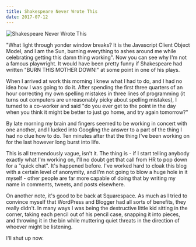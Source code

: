 ```yaml
---
title: Shakespeare Never Wrote This
date: 2017-07-12
---
```


![Shakespeare Never Wrote This](https://source.unsplash.com/9ZQzrLWV52M/1600x900)

"What light through yonder window breaks? It is the Javascript Client Object Model, and I am the Sun, burning everything to ashes around me while celebrating getting this damn thing working". Now you can see why I'm not a famous playwright. It would have been pretty funny if Shakespeare had written "BURN THIS MOTHER DOWN!" at some point in one of his plays.

When I arrived at work this morning I knew what I had to do, and I had no idea how I was going to do it. After spending the first three quarters of an hour correcting my own spelling mistakes in three lines of programming (it turns out computers are unreasonably picky about spelling mistakes), I turned to a co-worker and said "do you ever get to the point in the day when you think it might be better to just go home, and try again tomorrow?"

By late morning my brain and fingers seemed to be working in concert with one another, and I lucked into Googling the answer to a part of the thing I had no clue how to do. Ten minutes after that the thing I've been working on for the last however long burst into life.

This is all tremendously vague, isn't it. The thing is - if I start telling anybody exactly what I'm working on, I'll no doubt get that call from HR to pop down for a "quick chat". It's happened before. I've worked hard to cloak this blog with a certain level of anonymity, and I'm not going to blow a huge hole in it myself - other people are far more capable of doing that by writing my name in comments, tweets, and posts elsewhere.

On another note, it's good to be back at Squarespace. As much as I tried to convince myself that WordPress and Blogger had all sorts of benefits, they really didn't. In many ways I was being the destructive little kid sitting in the corner, taking each pencil out of his pencil case, snapping it into pieces, and throwing it in the bin while muttering quiet threats in the direction of whoever might be listening.

I'll shut up now.